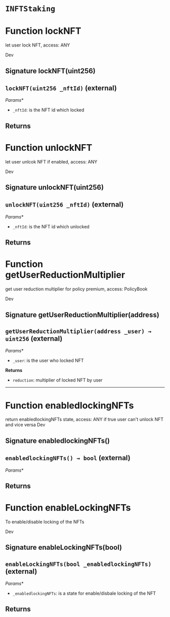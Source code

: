 # `INFTStaking`




# Function lockNFT
let user lock NFT, access: ANY

Dev 
## Signature lockNFT(uint256)
## `lockNFT(uint256 _nftId)` (external)
*Params**
 - `_nftId`: is the NFT id which locked

**Returns**
-----
# Function unlockNFT
let user unlcok NFT if enabled, access: ANY

Dev 
## Signature unlockNFT(uint256)
## `unlockNFT(uint256 _nftId)` (external)
*Params**
 - `_nftId`: is the NFT id which unlocked

**Returns**
-----
# Function getUserReductionMultiplier
get user reduction multiplier for policy premium, access: PolicyBook

Dev 
## Signature getUserReductionMultiplier(address)
## `getUserReductionMultiplier(address _user) → uint256` (external)
*Params**
 - `_user`: is the user who locked NFT


**Returns**
 - `reduction`: multiplier of locked NFT by user
-----
# Function enabledlockingNFTs
return enabledlockingNFTs state, access: ANY
if true user can't unlock NFT and vice versa
Dev 
## Signature enabledlockingNFTs()
## `enabledlockingNFTs() → bool` (external)
*Params**

**Returns**
-----
# Function enableLockingNFTs
To enable/disable locking of the NFTs

Dev 
## Signature enableLockingNFTs(bool)
## `enableLockingNFTs(bool _enabledlockingNFTs)` (external)
*Params**
 - `_enabledlockingNFTs`: is a state for enable/disbale locking of the NFT

**Returns**
-----

